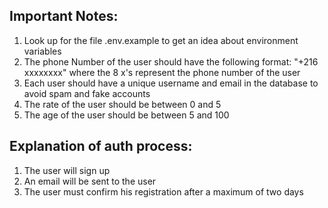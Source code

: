 ## Important Notes:

1. Look up for the file .env.example to get an idea about environment variables
2. The phone Number of the user should have the following format: "+216
   xxxxxxxx" where the 8 x's represent the phone number of the user
3. Each user should have a unique username and email in the database to avoid
   spam and fake accounts
4. The rate of the user should be between 0 and 5
5. The age of the user should be between 5 and 100

## Explanation of auth process:

1. The user will sign up
2. An email will be sent to the user
3. The user must confirm his registration after a maximum of two days
